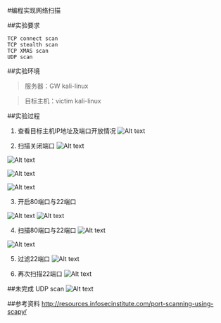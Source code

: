 #编程实现网络扫描

##实验要求

    TCP connect scan
    TCP stealth scan
    TCP XMAS scan
    UDP scan 

##实验环境

>服务器：GW kali-linux

>目标主机：victim kali-linux

##实验过程

1. 查看目标主机IP地址及端口开放情况
![Alt text](/lab2_1.png)

2. 扫描关闭端口
![Alt text](/lab2_2.png)

![Alt text](/lab2_3.png)

![Alt text](/lab2_4.png)

![Alt text](/lab2_5.png)

3. 开启80端口与22端口

![Alt text](/lab2_6.png)
![Alt text](/lab2_8.png)

4. 扫描80端口与22端口
![Alt text](/lab2_7.png)

![Alt text](/lab2_9.png)


5. 过滤22端口
![Alt text](/lab2_11.png)

6. 再次扫描22端口
![Alt text](/lab2_12.png)

##未完成
UDP scan
![Alt text](/lab2_10.png)

##参考资料
http://resources.infosecinstitute.com/port-scanning-using-scapy/
